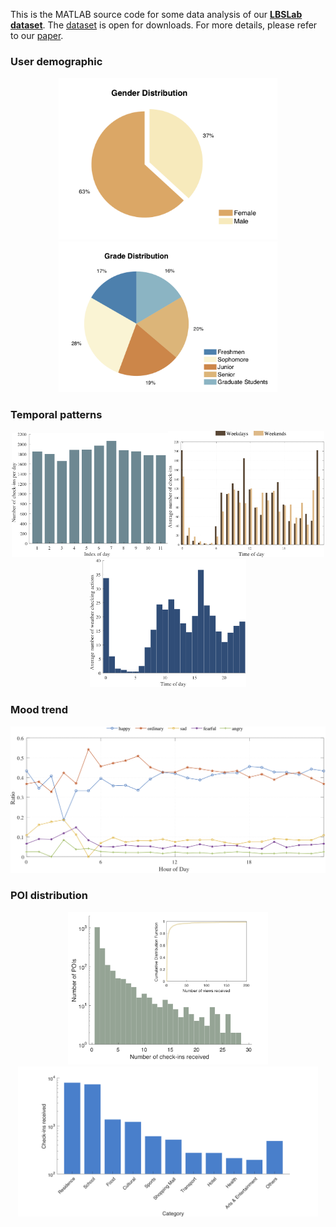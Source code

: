 This is the MATLAB source code for some data analysis of our [**LBSLab dataset**](https://www.sciencedirect.com/science/article/pii/S2352340923000161). The [dataset](https://figshare.com/articles/dataset/A_Human_Mobility_Dataset_Collected_via_LBSLab/15000384/3) is open for downloads. For more details, please refer to our [paper](https://evelyn0414.github.io/file/LBSLab_data.pdf).

### User demographic
<div align=center>
<img src="figures/gender.png" alt="gender" width="350" /><img src="figures/grade.png" alt="grade" width="350" />
</div>

### Temporal patterns
<div align=center>
<img src="figures/11days.png" alt="11days" width="250"  /><img src="figures/weekdays.png" alt="weekdays" width="250"  /><img src="figures/weather.png" alt="weather" width="250"  />
</div>

### Mood trend
<div align=center>
<img src="figures/mood.png" alt="mood" width="700"  />
</div>

### POI distribution
<div align=center>
<img src="figures/poi.png" alt="poi" width="320" /><img src="figures/category.png" alt="category" width="480" />
</div>
